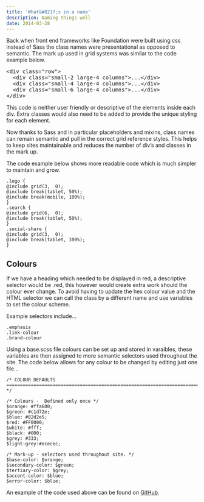 ```yaml
---
title: 'What&#8217;s in a name'
description: Naming things well
date: 2014-03-28
---
```


Back when front end frameworks like Foundation were built using css instead of Sass the class names were presentational as opposed to semantic. The mark up used in grid systems was similar to the code example below.</p>

<pre class="wp-code-highlight prettyprint">&lt;div class="row"&gt;
  &lt;div class="small-2 large-4 columns"&gt;...&lt;/div&gt;
  &lt;div class="small-4 large-4 columns"&gt;...&lt;/div&gt;
  &lt;div class="small-6 large-4 columns"&gt;...&lt;/div&gt;
&lt;/div&gt;</pre>

This code is neither user friendly or descriptive of the elements inside each div. Extra classes would also need to be added to provide the unique styling for each element.

Now thanks to Sass and in particular placeholders and mixins, class names can remain semantic and pull in the correct grid reference styles. This helps to keep sites maintainable and reduces the number of div&#8217;s and classes in the mark up.

The code example below shows more readable code which is much simpler to maintain and grow.

```
.logo {
@include grid(3,  0);
@include break(tablet, 50%);
@include break(mobile, 100%);
}
.search {
@include grid(6,  0);
@include break(tablet, 50%);
}
.social-share {
@include grid(3,  0);
@include break(tablet, 100%);
}
```

<h2 class="heading"> Colours</h2>

If we have a heading which needed to be displayed in red, a descriptive selector would be .red, this however would create extra work should the colour ever change. To avoid having to update the hex colour value and the HTML selector we can call the class by a different name and use variables to set the colour scheme.

Example selectors include&#8230;

```
.emphasis
.link-colour
.brand-colour
```

Using a base.scss file colours can be set up and stored in varaibles, these variables are then assigned to more semantic selectors used throughout the site. The code below allows for any colour to be changed by editing just one file&#8230;

```
/* COLOUR DEFAULTS
========================================================================== */

/* Colours -  Defined only once */
$orange: #ffa600;
$green: #c1d72e;
$blue: #82d2e5;
$red: #FF0000;
$white: #fff;
$black: #000;
$grey: #333;
$light-grey:#ececec;

/* Mark-up - selectors used throughout site. */
$base-color: $orange;
$secondary-color: $green;
$tertiary-color: $grey;
$accent-color: $blue;
$error-color: $blue;
```

An example of the code used above can be found on <a href="https://github.com/cathydutton/bear/blob/master/src/sass/base/_base.scss" target="_blank">GitHub</a>.
